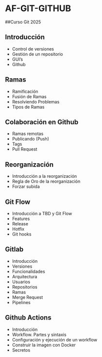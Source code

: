 # AF-GIT-GITHUB
##Curso Git 2025
## Introducción

- Control de versiones 
- Gestión de un repositorio
- GUI’s
- Github

## Ramas

- Ramificación
- Fusión de Ramas
- Resolviendo Problemas
- Tipos de Ramas

## Colaboración en Github 

- Ramas remotas
- Publicando (Push)
- Tags
- Pull Request

## Reorganización

- Introducción a la reorganización
- Regla de Oro de la reorganización
- Forzar subida

## Git Flow

- Introducción a TBD y Git Flow
- Features
- Release
- Hotfix
- Git hooks

## Gitlab

- Introducción
- Versiones
- Funcionalidades
- Arquitectura
- Usuarios
- Repositorios
- Ramas
- Merge Request
- Pipelines
  
## Github Actions
	
- Introducción
- Workflow. Partes y sintaxis
- Configuración y ejecución de un workflow
- Construir la imagen con Docker
- Secretos
